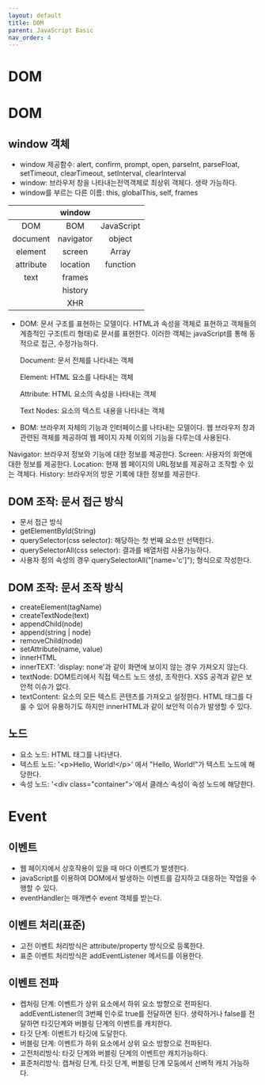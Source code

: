 ```yaml
---
layout: default
title: DOM
parent: JavaScript Basic
nav_order: 4
---
```


# DOM

# DOM

## window 객체

- window 제공함수: alert, confirm, prompt, open, parseInt, parseFloat, setTimeout, clearTimeout, setInterval, clearInterval
- window: 브라우저 창을 나타내는전역객체로 최상위 객체다. 생략 가능하다.
- window를 부르는 다른 이름: this, globalThis, self, frames

|           |  window   |            |
| :-------: | :-------: | :--------: |
|    DOM    |    BOM    | JavaScript |
| document  | navigator |   object   |
|  element  |  screen   |   Array    |
| attribute | location  |  function  |
|   text    |  frames   |            |
|           |  history  |            |
|           |    XHR    |            |

- DOM: 문서 구조를 표현하는 모델이다. HTML과 속성을 객체로 표현하고 객체들의 계층적인 구조(트리 형태)로 문서를 표현한다. 이러한 객체는 javaScript를 통해 동적으로 접근, 수정가능하다.

  Document: 문서 전체를 나타내는 객체

  Element: HTML 요소를 나타내는 객체

  Attribute: HTML 요소의 속성을 나타내는 객체

  Text Nodes: 요소의 텍스트 내용을 나타내는 객체

- BOM: 브라우저 자체의 기능과 인터페이스를 나타내는 모델이다. 웹 브라우저 창과 관련된 객체를 제공하여 웹 페이지 자체 이외의 기능을 다루는데 사용된다.

Navigator: 브라우저 정보와 기능에 대한 정보를 제공한다.
Screen: 사용자의 화면에 대한 정보를 제공한다.
Location: 현재 웹 페이지의 URL정보를 제공하고 조작할 수 있는 객체다.
History: 브라우저의 방문 기록에 대한 정보를 제공한다.

## DOM 조작: 문서 접근 방식

- 문서 접근 방식
- getElementById(String)
- querySelector(css selector): 해당하는 첫 번째 요소만 선택한다.
- querySelectorAll(css selector): 결과를 배열처럼 사용가능하다.
- 사용자 정의 속성의 경우 querySelectorAll("[name='c']"); 형식으로 작성한다.

## DOM 조작: 문서 조작 방식

- createElement(tagName)
- createTextNode(text)
- appendChild(node)
- append(string | node)
- removeChild(node)
- setAttribute(name, value)
- innerHTML
- innerTEXT: 'display: none'과 같이 화면에 보이지 않는 경우 가져오지 않는다.
- textNode: DOM트리에서 직접 텍스트 노드 생성, 조작한다. XSS 공격과 같은 보안적 이슈가 없다.
- textContent: 요소의 모든 텍스트 콘텐츠를 가져오고 설정한다. HTML 태그를 다룰 수 있어 유용하기도 하지만 innerHTML과 같이 보안적 이슈가 발생할 수 있다.

## 노드

- 요소 노드: HTML 태그를 나타낸다.
- 텍스트 노드: '\<p>Hello, World!\</p>' 에서 "Hello, World!"가 텍스트 노드에 해당한다.
- 속성 노드: '\<div class="container">'에서 클래스 속성이 속성 노드에 해당한다.

# Event

## 이벤트

- 웹 페이지에서 상호작용이 있을 때 마다 이벤트가 발생한다.
- javaScript를 이용하여 DOM에서 발생하는 이벤트를 감지하고 대응하는 작업을 수행할 수 있다.
- eventHandler는 매개변수 event 객체를 받는다.

## 이벤트 처리(표준)

- 고전 이벤트 처리방식은 attribute/property 방식으로 등록한다.
- 표준 이벤트 처리방식은 addEventListener 메서드를 이용한다.

## 이벤트 전파

- 켑처링 단계: 이벤트가 상위 요소에서 하위 요소 방향으로 전파된다. addEventListener의 3번째 인수로 true를 전달하면 된다. 생략하거나 false를 전달하면 타깃단계와 버블링 단계의 이벤트를 캐치한다.
- 타깃 단계: 이벤트가 타깃에 도달한다.
- 버블링 단계: 이벤트가 하위 요소에서 상위 요소 방향으로 전파된다.
- 고전처리방식: 타깃 단계와 버블링 단계의 이벤트만 캐치가능하다.
- 표준처리방식: 캡쳐링 단계, 타깃 단계, 버블링 단계 모둥에서 선벼적 캐치 가능하다.
